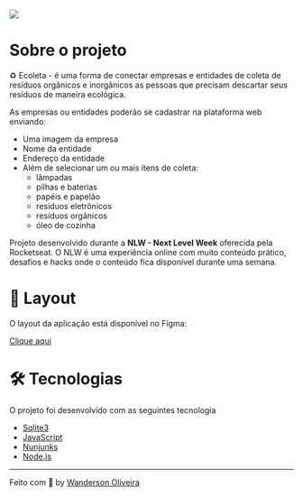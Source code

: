 <h1 aling="center">
    <img src="https://ik.imagekit.io/wanderson1873/Anota__o_2020-06-02_005133_XnP_Ems-8.png">
</h1>

# Sobre o projeto
♻️ Ecoleta - é uma forma de conectar empresas e entidades de coleta de resíduos orgânicos e inorgânicos as pessoas que precisam descartar seus resíduos de maneira ecológica.

As empresas ou entidades poderão se cadastrar na plataforma web enviando:

* Uma imagem da empresa
* Nome da entidade
* Endereço da entidade
* Além de selecionar um ou mais ítens de coleta:
    * lâmpadas
    * pilhas e baterias
    * papéis e papelão
    * resíduos eletrônicos
    * resíduos orgânicos
    * óleo de cozinha

Projeto desenvolvido durante a **NLW - Next Level Week** oferecida pela Rocketseat. O NLW é uma experiência online com muito conteúdo prático, desafios e hacks onde o conteúdo fica disponível durante uma semana.

# 🎨 Layout
O layout da aplicação está disponível no Figma:

[Clique aqui](https://www.figma.com/file/1SxgOMojOB2zYT0Mdk28lB/Ecoleta?node-id=0%3A1)

# 🛠 Tecnologias

O projeto foi desenvolvido com as seguintes tecnologia

- [Sqlite3](https://www.sqlite.org/index.html)
- [JavaScript](https://developer.mozilla.org/pt-PT/docs/Web/JavaScript)
- [Nunjunks](https://mozilla.github.io/nunjucks/)
- [Node.js](https://nodejs.org/)


---

Feito com :purple_heart: by [Wanderson Oliveira](https://github.com/wanderson1873)
